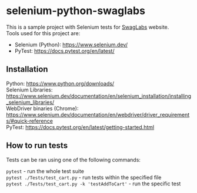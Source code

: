 # selenium-python-swaglabs

This is a sample project with Selenium tests for [SwagLabs] website.  
Tools used for this project are: 
- Selenium (Python): https://www.selenium.dev/
- PyTest: https://docs.pytest.org/en/latest/

## Installation
Python: https://www.python.org/downloads/  
Selenium Libraries: https://www.selenium.dev/documentation/en/selenium_installation/installing_selenium_libraries/  
WebDriver binaries (Chrome): https://www.selenium.dev/documentation/en/webdriver/driver_requirements/#quick-reference   
PyTest: https://docs.pytest.org/en/latest/getting-started.html

## How to run tests
Tests can be ran using one of the following commands:  

```pytest``` - run the whole test suite  
```pytest ./Tests/test_cart.py``` - run tests within the specified file  
```pytest ./Tests/test_cart.py -k 'testAddToCart'``` - run the specific test  


[SwagLabs]: <https://www.saucedemo.com/>
